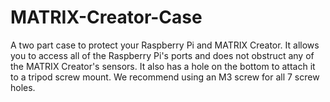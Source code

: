 # MATRIX-Creator-Case
A two part case to protect your Raspberry Pi and MATRIX Creator. It allows you to access all of the Raspberry Pi's ports and does not obstruct any of the MATRIX Creator's sensors. It also has a hole on the bottom to attach it to a tripod screw mount. We recommend using an M3 screw for all 7 screw holes.
